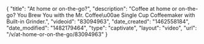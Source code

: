 {
    "title": "At home or on-the-go?",
    "description": "Coffee at home or on-the-go? You Brew You with the Mr. Coffee\u00ae Single Cup Coffeemaker with Built-in Grinder.",
    "videoid": "83094963",
    "date_created": "1462558184",
    "date_modified": "1482179464",
    "type": "captivate",
    "layout": "video",
    "url": "\/v\/at-home-or-on-the-go\/83094963"
}